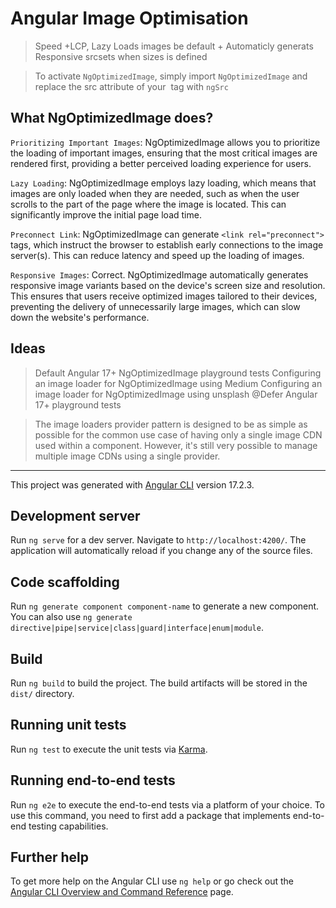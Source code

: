 # Angular Image Optimisation

> Speed +LCP, Lazy Loads images be default + Automaticly generats Responsive srcsets when sizes is defined

> To activate `NgOptimizedImage`, simply import `NgOptimizedImage` and replace the src attribute of your <img> tag with `ngSrc`

## What NgOptimizedImage does?

`Prioritizing Important Images`: NgOptimizedImage allows you to prioritize the loading of important images, ensuring that the most critical images are rendered first, providing a better perceived loading experience for users.

`Lazy Loading`: NgOptimizedImage employs lazy loading, which means that images are only loaded when they are needed, such as when the user scrolls to the part of the page where the image is located. This can significantly improve the initial page load time.

`Preconnect Link`: NgOptimizedImage can generate `<link rel="preconnect">` tags, which instruct the browser to establish early connections to the image server(s). This can reduce latency and speed up the loading of images.

`Responsive Images`: Correct. NgOptimizedImage automatically generates responsive image variants based on the device's screen size and resolution. This ensures that users receive optimized images tailored to their devices, preventing the delivery of unnecessarily large images, which can slow down the website's performance.


## Ideas

> Default Angular 17+ NgOptimizedImage playground tests
> Configuring an image loader for NgOptimizedImage using Medium
> Configuring an image loader for NgOptimizedImage using unsplash
> @Defer Angular 17+ playground tests

> The image loaders provider pattern is designed to be as simple as possible for the common use case of having only a single image CDN used within a component. However, it's still very possible to manage multiple image CDNs using a single provider.

---

This project was generated with [Angular CLI](https://github.com/angular/angular-cli) version 17.2.3.

## Development server

Run `ng serve` for a dev server. Navigate to `http://localhost:4200/`. The application will automatically reload if you change any of the source files.

## Code scaffolding

Run `ng generate component component-name` to generate a new component. You can also use `ng generate directive|pipe|service|class|guard|interface|enum|module`.

## Build

Run `ng build` to build the project. The build artifacts will be stored in the `dist/` directory.

## Running unit tests

Run `ng test` to execute the unit tests via [Karma](https://karma-runner.github.io).

## Running end-to-end tests

Run `ng e2e` to execute the end-to-end tests via a platform of your choice. To use this command, you need to first add a package that implements end-to-end testing capabilities.

## Further help

To get more help on the Angular CLI use `ng help` or go check out the [Angular CLI Overview and Command Reference](https://angular.io/cli) page.
